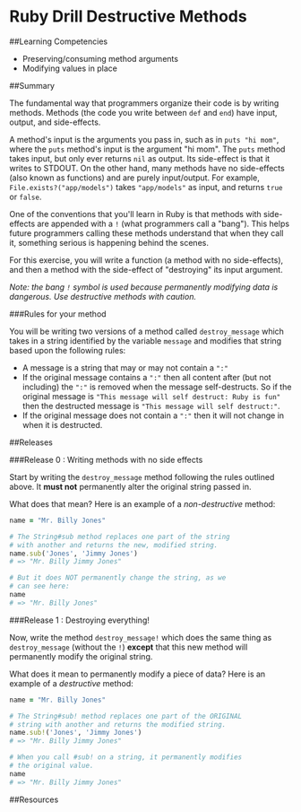 # Ruby Drill Destructive Methods

##Learning Competencies

- Preserving/consuming method arguments
- Modifying values in place

##Summary

The fundamental way that programmers organize their code is by writing methods. Methods (the code you write between `def` and `end`) have input, output, and side-effects.

A method's input is the arguments you pass in, such as in `puts "hi mom"`, where the `puts` method's input is the argument "hi mom". The `puts` method takes input, but only ever returns `nil` as output. Its side-effect is that it writes to STDOUT. On the other hand, many methods have no side-effects (also known as functions) and are purely input/output. For example, `File.exists?("app/models")` takes `"app/models"` as input, and returns `true` or `false`.

One of the conventions that you'll learn in Ruby is that methods with side-effects are appended with a `!` (what programmers call a "bang"). This helps future programmers calling these methods understand that when they call it, something serious is happening behind the scenes.

For this exercise, you will write a function (a method with no side-effects), and then a method with the side-effect of "destroying" its input argument.

*Note: the bang `!` symbol is used because permanently modifying data is dangerous. Use destructive methods with caution.*

###Rules for your method

You will be writing two versions of a method called `destroy_message` which takes in a string identified by the variable `message` and modifies that string based upon the following rules:

* A message is a string that may or may not contain a `":"`
* If the original message contains a `":"` then all content after (but not including) the `":"` is removed when the message self-destructs. So if the original message is `"This message will self destruct: Ruby is fun"` then the destructed message is `"This message will self destruct:"`.
* If the original message does not contain a `":"` then it will not change in when it is destructed.


##Releases

###Release 0 : Writing methods with no side effects

Start by writing the `destroy_message` method following the rules outlined above. It **must not** permanently alter the original string passed in.

What does that mean? Here is an example of a *non-destructive* method:

```ruby
name = "Mr. Billy Jones"

# The String#sub method replaces one part of the string
# with another and returns the new, modified string.
name.sub('Jones', 'Jimmy Jones')
# => "Mr. Billy Jimmy Jones"

# But it does NOT permanently change the string, as we
# can see here:
name
# => "Mr. Billy Jones"
```

###Release 1 : Destroying everything!

Now, write the method `destroy_message!` which does the same thing as `destroy_message` (without the `!`) **except** that this new method will permanently modify the original string.

What does it mean to permanently modify a piece of data? Here is an example of a *destructive* method:

```ruby
name = "Mr. Billy Jones"

# The String#sub! method replaces one part of the ORIGINAL
# string with another and returns the modified string.
name.sub!('Jones', 'Jimmy Jones')
# => "Mr. Billy Jimmy Jones"

# When you call #sub! on a string, it permanently modifies
# the original value.
name
# => "Mr. Billy Jimmy Jones"
```

<!-- ##Optimize Your Learning -->

##Resources